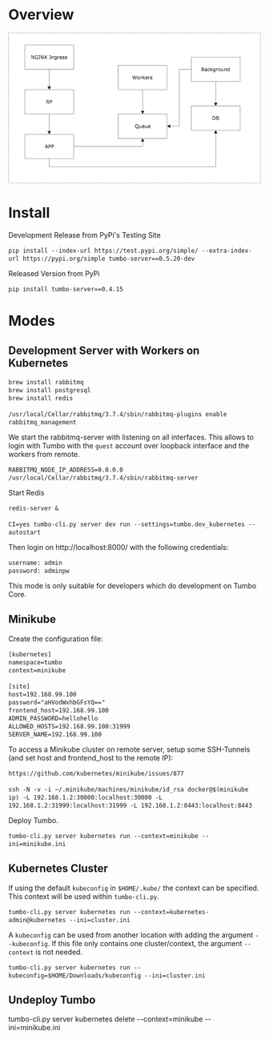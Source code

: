 # Overview

![High Level Architecture on Kubernetes](https://github.com/sahlinet/tumbo-server/raw/develop/diagrams/HighLevelOnKubernetes.png "High Level Architecture on Kubernetes")

# Install

Development Release from PyPi's Testing Site

    pip install --index-url https://test.pypi.org/simple/ --extra-index-url https://pypi.org/simple tumbo-server==0.5.20-dev

Released Version from PyPi

    pip install tumbo-server==0.4.15

# Modes

## Development Server with Workers on Kubernetes

    brew install rabbitmq
    brew install postgresql
    brew install redis

    /usr/local/Cellar/rabbitmq/3.7.4/sbin/rabbitmq-plugins enable rabbitmq_management

We start the rabbitmq-server with listening on all interfaces. This allows to login with Tumbo with the `guest` account over loopback interface and the workers from remote.

    RABBITMQ_NODE_IP_ADDRESS=0.0.0.0 /usr/local/Cellar/rabbitmq/3.7.4/sbin/rabbitmq-server

Start Redis

    redis-server &

    CI=yes tumbo-cli.py server dev run --settings=tumbo.dev_kubernetes --autostart

Then login on http://localhost:8000/ with the following credentials: 

    username: admin
    password: adminpw

   This mode is only suitable for developers which do  development on Tumbo Core.

## Minikube

Create the configuration file:

    [kubernetes]
    namespace=tumbo
    context=minikube

    [site]
    host=192.168.99.100
    password="aHVodWxhbGFsYQ=="
    frontend_host=192.168.99.100
    ADMIN_PASSWORD=hellohello
    ALLOWED_HOSTS=192.168.99.100:31999
    SERVER_NAME=192.168.99.100

To access a Minikube cluster on remote server, setup some SSH-Tunnels (and set host and frontend_host to the remote IP):

    https://github.com/kubernetes/minikube/issues/877

    ssh -N -v -i ~/.minikube/machines/minikube/id_rsa docker@$(minikube ip) -L 192.168.1.2:30000:localhost:30000 -L 192.168.1.2:31999:localhost:31999 -L 192.168.1.2:8443:localhost:8443

Deploy Tumbo.

    tumbo-cli.py server kubernetes run --context=minikube --ini=minikube.ini

## Kubernetes Cluster 

If using the default `kubeconfig` in `$HOME/.kube/` the context can be specified. This context will be used within `tumbo-cli.py`.

    tumbo-cli.py server kubernetes run --context=kubernetes-admin@kubernetes --ini=cluster.ini

A `kubeconfig` can be used from another location with adding the argument `--kubeconfig`. If this file only contains one cluster/context, the argument `--context` is not needed.

    tumbo-cli.py server kubernetes run --kubeconfig=$HOME/Downloads/kubeconfig --ini=cluster.ini

## Undeploy Tumbo

   tumbo-cli.py server kubernetes delete --context=minikube --ini=minikube.ini
   
